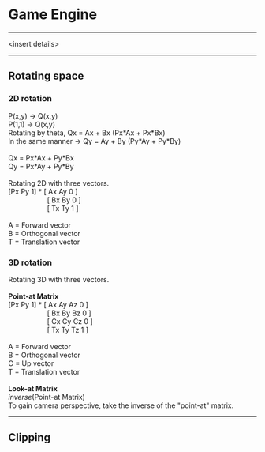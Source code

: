 # Game Engine
---

\<insert details\>

---
## Rotating space

### 2D rotation
P(x,y) -> Q(x,y) <br>
P(1,1) -> Q(x,y) <br>
Rotating by theta, Qx = Ax + Bx  (Px\*Ax + Px\*Bx)   <br>
In the same manner -> Qy = Ay + By (Py\*Ay + Py\*By) <br>
<br>
Qx = Px\*Ax + Py\*Bx <br>
Qy = Px\*Ay + Py\*By <br>
<br>
Rotating 2D with three vectors. <br>
\[Px Py 1\] \* \[ Ax Ay 0 \] <br>
&nbsp;&nbsp;&nbsp;&nbsp;&nbsp;&nbsp;&nbsp;&nbsp;&nbsp;&nbsp;&nbsp;&nbsp;&nbsp;&nbsp;&nbsp;&nbsp;&nbsp;&nbsp;&nbsp;&nbsp;\[ Bx By 0 \] <br> 
&nbsp;&nbsp;&nbsp;&nbsp;&nbsp;&nbsp;&nbsp;&nbsp;&nbsp;&nbsp;&nbsp;&nbsp;&nbsp;&nbsp;&nbsp;&nbsp;&nbsp;&nbsp;&nbsp;&nbsp;\[ Tx Ty 1 \] <br>
<br>
A = Forward vector  
B = Orthogonal vector  
T = Translation vector  

### 3D rotation
Rotating 3D with three vectors. <br>
<br>
**Point-at Matrix** <br>
\[Px Py 1\] \* \[ Ax Ay Az 0 \] <br>
&nbsp;&nbsp;&nbsp;&nbsp;&nbsp;&nbsp;&nbsp;&nbsp;&nbsp;&nbsp;&nbsp;&nbsp;&nbsp;&nbsp;&nbsp;&nbsp;&nbsp;&nbsp;&nbsp;&nbsp;\[ Bx By Bz 0 \] <br> 
&nbsp;&nbsp;&nbsp;&nbsp;&nbsp;&nbsp;&nbsp;&nbsp;&nbsp;&nbsp;&nbsp;&nbsp;&nbsp;&nbsp;&nbsp;&nbsp;&nbsp;&nbsp;&nbsp;&nbsp;\[ Cx Cy Cz 0 \] <br>
&nbsp;&nbsp;&nbsp;&nbsp;&nbsp;&nbsp;&nbsp;&nbsp;&nbsp;&nbsp;&nbsp;&nbsp;&nbsp;&nbsp;&nbsp;&nbsp;&nbsp;&nbsp;&nbsp;&nbsp;\[ Tx Ty Tz 1 \] <br>
<br>
A = Forward vector  
B = Orthogonal vector  
C = Up vector  
T = Translation vector  
<br>
**Look-at Matrix** <br>
*inverse*(Point-at Matrix)
<br>
To gain camera perspective, take the inverse of the "point-at" matrix.

---
## Clipping


